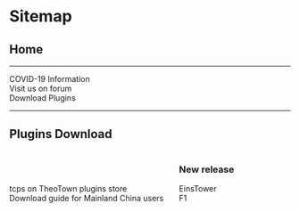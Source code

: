 <style>
h1 {text-align: center;}
h2 {text-align: left;}
h4 {text-align: center;}
h3 {text-align: left;}
p {text-align: center;}
a:link { text-decoration: none;}
a:active { text-decoration: none}
a:hover { text-decoration: none;}
a:visited { text-decoration: none;}
</style>
<style type="text/css">
  #left{
        text-align:left;
  }
  #right{
        text-align:right;
  }
  #title{
        font-size:20px;
        text-align:right;
        font-weight:bold;
  }
  #des{
        font-size:12.5px;
        text-align:right;
  }
  .block{
         display: inline-block
  }
</style>
<h1 id="left">Sitemap</h1>
<h2>Home</h2>
<hr>
<div id="left">
  <a href="/covid-19">COVID-19 Information</a><br>
  <a href="/jump/forum/">Visit us on forum</a><br>
  <a href="/plugins/download/">Download Plugins</a>
</div>
<hr>
<h2 id="left">Plugins Download</h2>
<div id="left">
  <div class="block">
    <a href="/jump/plugin-store/">tcps on TheoTown plugins store</a><br>
    <a href="/plugins/download/cn/eng/">Download guide for Mainland China users</a>
  </div>
  <div class="block" style="width: 20px;"></div>
  <div class="block">
  <h3>New release</h3>
    <a href="/plugins/EinsTower by TCPS Team.zip/">EinsTower</a><br>
    <a href="/plugins/download/f1/">F1</a>
  </div>
  

